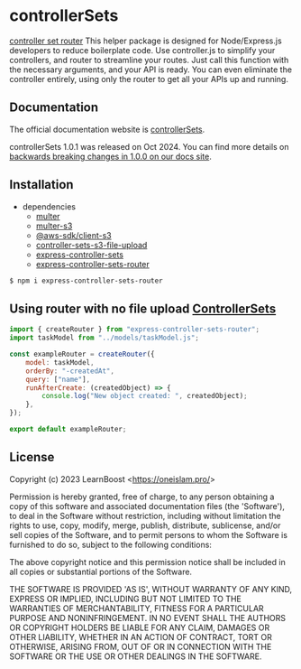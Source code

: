 # controllerSets

[controller set router](https://oneislam.pro/) This helper package is designed for Node/Express.js developers to reduce boilerplate code. Use controller.js to simplify your controllers, and router to streamline your routes. Just call this function with the necessary arguments, and your API is ready. You can even eliminate the controller entirely, using only the router to get all your APIs up and running.

## Documentation

The official documentation website is [controllerSets](https://oneislam.pro/).

controllerSets 1.0.1 was released on Oct 2024. You can find more details on [backwards breaking changes in 1.0.0 on our docs site](https://oneislam.pro/). 


## Installation
* dependencies
    * [multer]("https://www.npmjs.com/package/multer)
    * [multer-s3]("https://www.npmjs.com/package/multer-s3)
    * [@aws-sdk/client-s3]("https://www.npmjs.com/package/@aws-sdk/client-s3")
    * [controller-sets-s3-file-upload]("https://www.npmjs.com/package/controller-sets-s3-file-upload")
    * [express-controller-sets]("https://www.npmjs.com/package/express-controller-sets")
    * [express-controller-sets-router]("https://www.npmjs.com/package/express-controller-sets-router")

```sh
$ npm i express-controller-sets-router
```

## Using router with no file upload [ControllerSets]("https://www.npmjs.com/package/express-controller-sets")

```javascript
import { createRouter } from "express-controller-sets-router";
import taskModel from "../models/taskModel.js";

const exampleRouter = createRouter({
    model: taskModel,
    orderBy: "-createdAt",
    query: ["name"],
    runAfterCreate: (createdObject) => {
        console.log("New object created: ", createdObject);
    },
});

export default exampleRouter;

```



## License

Copyright (c) 2023 LearnBoost &lt;https://oneislam.pro/&gt;

Permission is hereby granted, free of charge, to any person obtaining
a copy of this software and associated documentation files (the
'Software'), to deal in the Software without restriction, including
without limitation the rights to use, copy, modify, merge, publish,
distribute, sublicense, and/or sell copies of the Software, and to
permit persons to whom the Software is furnished to do so, subject to
the following conditions:

The above copyright notice and this permission notice shall be
included in all copies or substantial portions of the Software.

THE SOFTWARE IS PROVIDED 'AS IS', WITHOUT WARRANTY OF ANY KIND,
EXPRESS OR IMPLIED, INCLUDING BUT NOT LIMITED TO THE WARRANTIES OF
MERCHANTABILITY, FITNESS FOR A PARTICULAR PURPOSE AND NONINFRINGEMENT.
IN NO EVENT SHALL THE AUTHORS OR COPYRIGHT HOLDERS BE LIABLE FOR ANY
CLAIM, DAMAGES OR OTHER LIABILITY, WHETHER IN AN ACTION OF CONTRACT,
TORT OR OTHERWISE, ARISING FROM, OUT OF OR IN CONNECTION WITH THE
SOFTWARE OR THE USE OR OTHER DEALINGS IN THE SOFTWARE.
